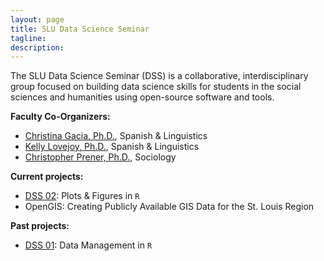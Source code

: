 ```yaml
---
layout: page
title: SLU Data Science Seminar
tagline:
description:
---
```


The SLU Data Science Seminar (DSS) is a collaborative, interdisciplinary group focused on building data science skills for students in the social sciences and humanities using open-source software and tools.

**Faculty Co-Organizers:**

* [Christina Gacia, Ph.D.](mailto:garciacm@slu.edu), Spanish & Linguistics
* [Kelly Lovejoy, Ph.D.](mailto:lovejoykg@slu.edu), Spanish & Linguistics
* [Christopher Prener, Ph.D.](mailto:prenercg@slu.edu}), Sociology

**Current projects:**

  * [DSS 02](https://github.com/slu-data-science-seminar/fall-2016-core-documents): Plots & Figures in `R`
  * OpenGIS: Creating Publicly Available GIS Data for the St. Louis Region

**Past projects:**

  * [DSS 01](https://github.com/slu-data-science-seminar/spring-2016-seminar-01): Data Management in `R`
